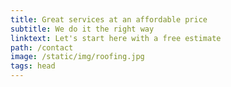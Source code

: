 ```yaml
---
title: Great services at an affordable price
subtitle: We do it the right way
linktext: Let's start here with a free estimate
path: /contact
image: /static/img/roofing.jpg
tags: head
---
```

